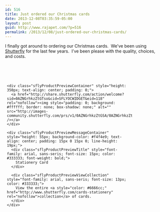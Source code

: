 ```yaml
---
id: 516
title: Just ordered our Christmas cards
date: 2013-12-08T03:35:59-05:00
layout: post
guid: http://www.rajapet.com/?p=516
permalink: /2013/12/08/just-ordered-our-christmas-cards/
---
```

I finally got around to ordering our Christmas cards.  We&#8217;ve been using [Shutterfly](http://www.shutterfly.com/ "Shutterfly") for the last few years.  I&#8217;ve been please with the quality, choices, and costs.

<div class="sflyProductPreviewWidget" style="width: 425px; height: 494px;">
  <div class="sflyProductPreviewWidgetTop" style="height: 6px; background-image: url('http://cdn.staticsfly.com/img_/share/preview/msc/widget/top.gif');">
  </div>
  
  <div class="sflyProductPreviewWidgetCenter" style="height: 482px; padding: 0 6px 0 6px; background-image: url('http://cdn.staticsfly.com/img_/share/preview/msc/widget/bg.gif'); background-repeat: repeat-y;">
    <div class="sflyProductPreviewLogo" style="width: 105px; height: 34px; padding: 14px 0 0 14px;">
      <img style="padding: 0; background: #ffffff; border: none; box-shadow: none;" alt="" src="https://i0.wp.com/cdn.staticsfly.com/img_/share/preview/msc/widget/logo.gif?w=680" data-recalc-dims="1" />
    </div>
    
    <div class="sflyProductPreviewContainer" style="height: 350px; text-align: center; padding: 0;">
      <a href="http://share.shutterfly.com/action/welcome?sid=0AZNGrhkzZtGTso&cid=SFLYOCWIDGET&eid=118" rel="nofollow"><img style="padding: 0; background: #ffffff; border: none; box-shadow: none;" alt="" src="http://images-community.shutterfly.com/prs/v1/0AZNGrhkzZtGSA/0AZNGrhkzZtGSOwg/p/67b0de21b3127d902548/JPEG/1386473508000/0/" /></a>
    </div>
    
    <div class="sflyProductPreviewMessageContainer" style="height: 55px; background-color: #f4f4e9; text-align: center; padding: 15px 0 15px 0; line-height: 19px;">
      <div class="sflyProductPreviewTitle" style="font-family: arial, sans-seris; font-size: 15px; color: #333333; font-weight: bold;">
        Stationery Card
      </div>
      
      <div class="sflyProductPreviewViewCollection" style="font-family: arial, sans-seris; font-size: 13px; color: #333333;">
        View the entire <a style="color: #6666cc;" href="http://www.shutterfly.com/cards-stationery" rel="nofollow">collection</a> of cards.
      </div>
    </div>
  </div>
  
  <div class="sflyProductPreviewWidgetBottom" style="height: 6px; background-image: url('http://cdn.staticsfly.com/img_/share/preview/msc/widget/bottom.gif');">
  </div>
</div>